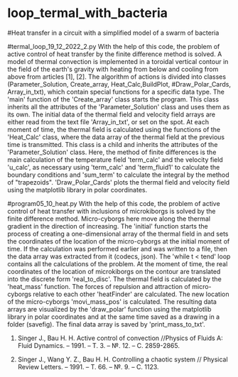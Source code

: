 # loop_termal_with_bacteria

#Heat transfer in a circuit with a simplified model of a swarm of bacteria

#termal_loop_19_12_2022_2.py
With the help of this code, the problem of active control of heat transfer by the finite difference method is solved.
A model of thermal convection is implemented in a toroidal vertical contour in the field of the earth's gravity with heating from below and cooling from above from articles [1], [2].
The algorithm of actions is divided into classes (Parameter_Solution, Create_array, Heat_Calc,BuildPlot, #Draw_Polar_Cards, Array_in_txt), which contain special functions for a specific data type.
The 'main' function of the 'Create_array' class starts the program.
This class inherits all the attributes of the 'Parameter_Solution' class and uses them as its own.
The initial data of the thermal field and velocity field arrays are either read from the text file 'Array_in_txt', or set on the spot.
At each moment of time, the thermal field is calculated using the functions of the 'Heat_Calc' class, where the data array of the thermal field at the previous time is transmitted.
This class is a child and inherits the attributes of the 'Parameter_Solution' class.
Here, the method of finite differences is the main calculation of the temperature field 'term_calc' and the velocity field 'u_calc', as necessary using 'term_calc' and 'term_fluid1' to calculate the boundary conditions and 'sum_term' to calculate the integral by the method of "trapezoids".
'Draw_Polar_Cards' plots the thermal field and velocity field using the matplotlib library in polar coordinates.


#program05_10_heat.py
With the help of this code, the problem of active control of heat transfer with inclusions of microkiborgs is solved by the finite difference method.  Micro-cyborgs here move along the thermal gradient in the direction of increasing.
The 'initial' function starts the process of creating a one-dimensional array of the thermal field in and sets the coordinates of the location of the micro-cyborgs at the initial moment of time. 
If the calculation was performed earlier and was written to a file, then the data array was extracted from it (codecs, json).
The 'while t < tend' loop  contains all the calculations of the problem.
At the moment of time, the real coordinates of the location of microkiborgs on the contour are translated into the discrete form 'real_to_disc'. 
The thermal field is calculated by the 'heat_mass' function. 
The forces of repulsion and attraction of micro-cyborgs relative to each other 'heatFinder' are calculated.
The new location of the micro-cyborgs 'movi_mass_pos' is calculated.
The resulting data arrays are visualized by the 'draw_polar' function using the matplotlib library in polar coordinates and at the same time saved as a drawing in a folder (savefig).
The final data array is saved by 'print_mass_to_txt'.


1.	Singer J., Bau H. H. Active control of convection //Physics of Fluids A: Fluid Dynamics. – 1991. – Т. 3. – №. 12. – С. 2859-2865.

2. Singer J., Wang Y. Z., Bau H. H. Controlling a chaotic system // Physical Review Letters. – 1991. – Т. 66. – №. 9. – С. 1123.
